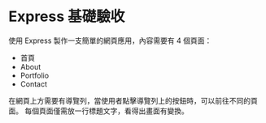 # Express 基礎驗收

使用 Express 製作一支簡單的網頁應用，內容需要有 4 個頁面：

* 首頁
* About
* Portfolio
* Contact

在網頁上方需要有導覽列，當使用者點擊導覽列上的按鈕時，可以前往不同的頁面。
每個頁面僅需放一行標題文字，看得出畫面有變換。